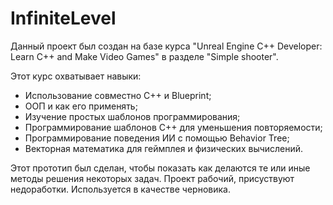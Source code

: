 # InfiniteLevel

Данный проект был создан на базе курса "Unreal Engine C++ Developer: Learn C++ and Make Video Games" в разделе "Simple shooter".

Этот курс охватывает навыки:
- Использование совместно C++ и Blueprint;
- ООП и как его применять;
- Изучение простых шаблонов программирования;
- Программирование шаблонов C++ для уменьшения повторяемости;
- Программирование поведения ИИ с помощью Behavior Tree;
- Векторная математика для геймплея и физических вычислений.

Этот прототип был сделан, чтобы показать как делаются те или иные методы решения некоторых задач. Проект рабочий, присуствуют недоработки. Используется в качестве черновика.
